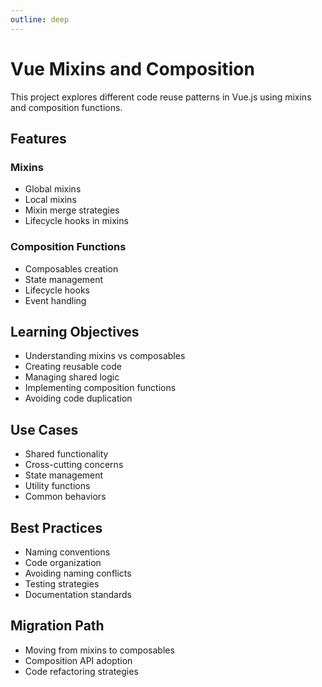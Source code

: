 ```yaml
---
outline: deep
---
```


# Vue Mixins and Composition

This project explores different code reuse patterns in Vue.js using mixins and composition functions.

## Features

### Mixins
- Global mixins
- Local mixins
- Mixin merge strategies
- Lifecycle hooks in mixins

### Composition Functions
- Composables creation
- State management
- Lifecycle hooks
- Event handling

## Learning Objectives

- Understanding mixins vs composables
- Creating reusable code
- Managing shared logic
- Implementing composition functions
- Avoiding code duplication

## Use Cases

- Shared functionality
- Cross-cutting concerns
- State management
- Utility functions
- Common behaviors

## Best Practices

- Naming conventions
- Code organization
- Avoiding naming conflicts
- Testing strategies
- Documentation standards

## Migration Path

- Moving from mixins to composables
- Composition API adoption
- Code refactoring strategies
